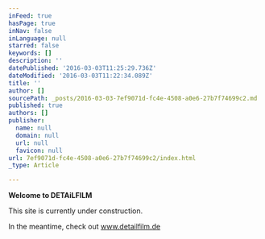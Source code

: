 ```yaml
---
inFeed: true
hasPage: true
inNav: false
inLanguage: null
starred: false
keywords: []
description: ''
datePublished: '2016-03-03T11:25:29.736Z'
dateModified: '2016-03-03T11:22:34.089Z'
title: ''
author: []
sourcePath: _posts/2016-03-03-7ef9071d-fc4e-4508-a0e6-27b7f74699c2.md
published: true
authors: []
publisher:
  name: null
  domain: null
  url: null
  favicon: null
url: 7ef9071d-fc4e-4508-a0e6-27b7f74699c2/index.html
_type: Article

---
```

**Welcome to DETAiLFILM**

This site is currently under construction.

In the meantime, check out www.detailfilm.de